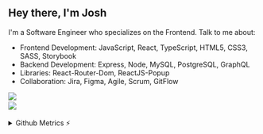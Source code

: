 ## Hey there, I'm Josh
I'm a Software Engineer who specializes on the Frontend. Talk to me about: 
* Frontend Development: JavaScript, React, TypeScript, HTML5, CSS3, SASS, Storybook
* Backend Development: Express, Node, MySQL, PostgreSQL, GraphQL
* Libraries: React-Router-Dom, ReactJS-Popup
* Collaboration: Jira, Figma, Agile, Scrum, GitFlow

<p align="left">
  <a href="https://skillicons.dev/%22%3E">
    <img src="https://skillicons.dev/icons?i=js,react,typescript,redux,html,css,sass" /><br/>
    <img src="https://skillicons.dev/icons?i=graphql,nodejs,express,mysql,postgres,git,figma,jira" />
  </a>
</p>

<details>
<summary>Github Metrics ⚡</summary>

<p align="center">
    <img src="/github-metrics.svg" />
</p>
</details>
